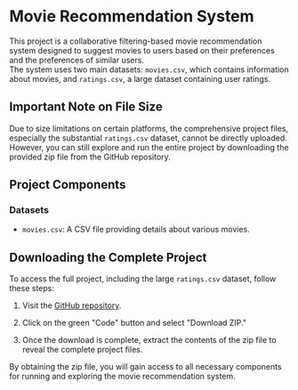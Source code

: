# Movie Recommendation System

This project is a collaborative filtering-based movie recommendation system designed to suggest movies to users based on their preferences and the preferences of similar users.<br>
The system uses two main datasets: `movies.csv`, which contains information about movies, and `ratings.csv`, a large dataset containing user ratings.

## Important Note on File Size

Due to size limitations on certain platforms, the comprehensive project files, especially the substantial `ratings.csv` dataset, cannot be directly uploaded.<br>
However, you can still explore and run the entire project by downloading the provided zip file from the GitHub repository.

## Project Components

### Datasets
- `movies.csv`: A CSV file providing details about various movies.




## Downloading the Complete Project

To access the full project, including the large `ratings.csv` dataset, follow these steps:

1. Visit the [GitHub repository]([https://github.com/your-username/movie-recommendation-system](https://github.com/khanmahmood1/Movie-Recommendation.git)).

2. Click on the green "Code" button and select "Download ZIP."

3. Once the download is complete, extract the contents of the zip file to reveal the complete project files.

By obtaining the zip file, you will gain access to all necessary components for running and exploring the movie recommendation system.





